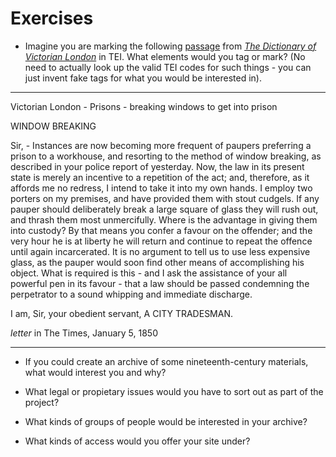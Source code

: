 # Exercises

* Imagine you are marking the following [passage](http://www.victorianlondon.org/prisons/breakingwindows.htm) from *[The Dictionary of Victorian London](http://www.victorianlondon.org/index-2012.htm)* in TEI. What elements would you tag or mark? (No need to actually look up the valid TEI codes for such things - you can just invent fake tags for what you would be interested in).

---
Victorian London - Prisons - breaking windows to get into prison

WINDOW BREAKING

Sir, - Instances are now becoming more frequent of paupers preferring a prison to a workhouse, and resorting to the method of window breaking, as described in your police report of yesterday. Now, the law in its present state is merely an incentive to a repetition of the act; and, therefore, as it affords me no redress, I intend to take it into my own hands. I employ two porters on my premises, and have provided them with stout cudgels. If any pauper should deliberately break a large square of glass they will rush out, and thrash them most unmercifully. Where is the advantage in giving them into custody? By that means you confer a favour on the offender; and the very hour he is at liberty he will return and continue to repeat the offence until again incarcerated. It is no argument to tell us to use less expensive glass, as the pauper would soon find other means of accomplishing his object. What is required is this - and I ask the assistance of your all powerful pen in its favour - that a law should be passed condemning the perpetrator to a sound whipping and immediate discharge. 

I am, Sir, your obedient servant, A CITY TRADESMAN.

*letter* in The Times, January 5, 1850

---
* If you could create an archive of some nineteenth-century materials, what would interest you and why?

* What legal or propietary issues would you have to sort out as part of the project?

* What kinds of groups of people would be interested in your archive?

* What kinds of access would you offer your site under?